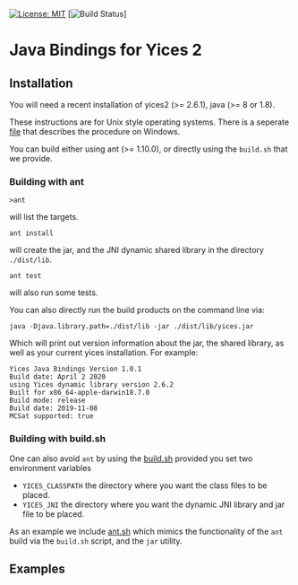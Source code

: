 [![License: MIT](https://img.shields.io/badge/License-MIT-yellow.svg)](https://opensource.org/licenses/MIT)
[![Build Status](https://travis-ci.com/SRI-CSL/yices2_java_bindings.svg?token=77vj4Wxx3rNcgSb3dqRC&branch=master)]

#  Java Bindings for Yices 2

## Installation

You will need a recent installation of yices2 (>= 2.6.1), java (>= 8 or 1.8).

These instructions are for Unix style operating systems. There is a seperate
[file](https://github.com/SRI-CSL/yices2_java_bindings/blob/master/WindowsInstructions.md)
that describes the procedure on Windows.

You can build either using ant (>= 1.10.0), or directly using the `build.sh` that
we provide.

### Building with ant

```
>ant
```
will list the targets.
```
ant install
```
will create the jar, and the JNI dynamic shared library in the
directory `./dist/lib`.
```
ant test
```
will also run some tests.

You can also directly run the build products on the command line via:
```
java -Djava.library.path=./dist/lib -jar ./dist/lib/yices.jar

```
Which will print out version information about the jar, the shared library, as
well as your current yices installation. For example:
```
Yices Java Bindings Version 1.0.1
Build date: April 2 2020
using Yices dynamic library version 2.6.2
Built for x86_64-apple-darwin18.7.0
Build mode: release
Build date: 2019-11-08
MCSat supported: true
```

### Building with build.sh

One can also avoid `ant` by using the [build.sh](https://github.com/SRI-CSL/yices2_java_bindings/blob/master/build.sh)
provided you set two environment variables

* `YICES_CLASSPATH`  the directory where you want the class files to be placed.
* `YICES_JNI` the directory where you want the dynamic JNI library and jar file to be placed.

As an example we include [ant.sh](https://github.com/SRI-CSL/yices2_java_bindings/blob/master/ant.sh)
which mimics the functionality of the `ant` build via the `build.sh` script, and the `jar` utility.

## Examples

